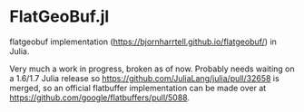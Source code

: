 # FlatGeoBuf.jl
flatgeobuf implementation (https://bjornharrtell.github.io/flatgeobuf/) in Julia.

Very much a work in progress, broken as of now. Probably needs waiting on a 1.6/1.7 Julia release so https://github.com/JuliaLang/julia/pull/32658 is merged, so an official flatbuffer implementation can be made over at https://github.com/google/flatbuffers/pull/5088.
